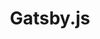 ---
blog: https://gatsbyjs.org/blog
git: https://github.com/gatsbyjs/gatsby
logohandle: gatsbyjs
sort: gatsbyjs
title: Gatsby.js
twitter: https://x.com/gatsbyjs
website: https://www.gatsbyjs.com/
---